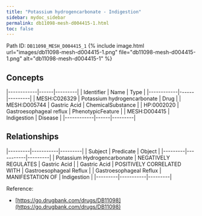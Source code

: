 ```yaml
---
title: "Potassium hydrogencarbonate - Indigestion"
sidebar: mydoc_sidebar
permalink: db11098-mesh-d004415-1.html
toc: false 
---
```



Path ID: `DB11098_MESH_D004415_1`
{% include image.html url="images/db11098-mesh-d004415-1.png" file="db11098-mesh-d004415-1.png" alt="db11098-mesh-d004415-1" %}

## Concepts

|------------|------|---------|
| Identifier | Name | Type    |
|------------|------|---------|
| MESH:C026329 | Potassium hydrogencarbonate | Drug |
| MESH:D005744 | Gastric Acid | ChemicalSubstance |
| HP:0002020 | Gastroesophageal reflux | PhenotypicFeature |
| MESH:D004415 | Indigestion | Disease |
|------------|------|---------|

## Relationships

|---------|-----------|---------|
| Subject | Predicate | Object  |
|---------|-----------|---------|
| Potassium Hydrogencarbonate | NEGATIVELY REGULATES | Gastric Acid |
| Gastric Acid | POSITIVELY CORRELATED WITH | Gastroesophageal Reflux |
| Gastroesophageal Reflux | MANIFESTATION OF | Indigestion |
|---------|-----------|---------|

Reference: 
  - [https://go.drugbank.com/drugs/DB11098](https://go.drugbank.com/drugs/DB11098)
